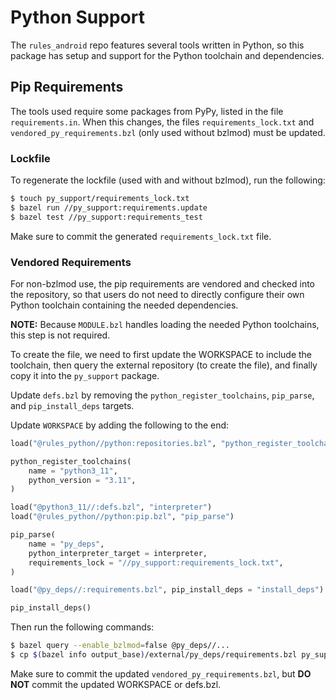 # Python Support

The `rules_android` repo features several tools written in Python, so this
package has setup and support for the Python toolchain and dependencies.

## Pip Requirements

The tools used require some packages from PyPy, listed in the file
`requirements.in`. When this changes, the files `requirements_lock.txt` and
`vendored_py_requirements.bzl` (only used without bzlmod) must be updated.

### Lockfile

To regenerate the lockfile (used with and without bzlmod), run the following:

```sh
$ touch py_support/requirements_lock.txt
$ bazel run //py_support:requirements.update
$ bazel test //py_support:requirements_test
```

Make sure to commit the generated `requirements_lock.txt` file.

### Vendored Requirements

For non-bzlmod use, the pip requirements are vendored and checked into the
repository, so that users do not need to directly configure their own Python
toolchain containing the needed dependencies.

**NOTE:** Because `MODULE.bzl` handles loading the needed Python toolchains,
this step is not required.

To create the file, we need to first update the WORKSPACE to include the
toolchain, then query the external repository (to create the file), and finally
copy it into the `py_support` package.

Update `defs.bzl` by removing the `python_register_toolchains`, `pip_parse`, and
`pip_install_deps` targets.

Update `WORKSPACE` by adding the following to the end:

```py
load("@rules_python//python:repositories.bzl", "python_register_toolchains")

python_register_toolchains(
    name = "python3_11",
    python_version = "3.11",
)

load("@python3_11//:defs.bzl", "interpreter")
load("@rules_python//python:pip.bzl", "pip_parse")

pip_parse(
    name = "py_deps",
    python_interpreter_target = interpreter,
    requirements_lock = "//py_support:requirements_lock.txt",
)

load("@py_deps//:requirements.bzl", pip_install_deps = "install_deps")

pip_install_deps()
```

Then run the following commands:

```sh
$ bazel query --enable_bzlmod=false @py_deps//...
$ cp $(bazel info output_base)/external/py_deps/requirements.bzl py_support/vendored_py_requirements.bzl
```

Make sure to commit the updated `vendored_py_requirements.bzl`, but **DO NOT**
commit the updated WORKSPACE or defs.bzl.
